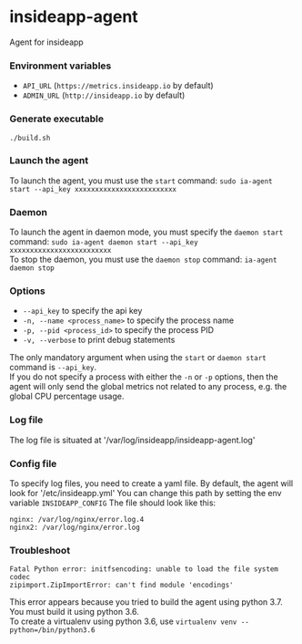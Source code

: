 # insideapp-agent
Agent for insideapp

### Environment variables
* `API_URL` (`https://metrics.insideapp.io` by default)
* `ADMIN_URL` (`http://insideapp.io` by default)

### Generate executable

`./build.sh`

### Launch the agent
To launch the agent, you must use the `start` command: `sudo ia-agent start --api_key xxxxxxxxxxxxxxxxxxxxxxxxx`

### Daemon
To launch the agent in daemon mode, you must specify the `daemon start` command: `sudo ia-agent daemon start --api_key xxxxxxxxxxxxxxxxxxxxxxxxx`  
To stop the daemon, you must use the `daemon stop` command:  `ia-agent daemon stop`  

### Options  
* `--api_key` to specify the api key
* `-n, --name <process_name>` to specify the process name
* `-p, --pid <process_id>` to specify the process PID
* `-v, --verbose` to print debug statements

The only mandatory argument when using the `start` or `daemon start` command is `--api_key`.  
If you do not specify a process with either the `-n` or `-p` options, then the agent will only send the global metrics not related to any process, e.g. the global CPU percentage usage.

### Log file
The log file is situated at '/var/log/insideapp/insideapp-agent.log'

### Config file
To specify log files, you need to create a yaml file.
By default, the agent will look for '/etc/insideapp.yml'
You can change this path by setting the env variable `INSIDEAPP_CONFIG`
The file should look like this:

```
nginx: /var/log/nginx/error.log.4
nginx2: /var/log/nginx/error.log
```
### Troubleshoot
```
Fatal Python error: initfsencoding: unable to load the file system codec
zipimport.ZipImportError: can't find module 'encodings'
```
This error appears because you tried to build the agent using python 3.7.
You must build it using python 3.6.  
To create a virtualenv using python 3.6, use `virtualenv venv --python=/bin/python3.6`